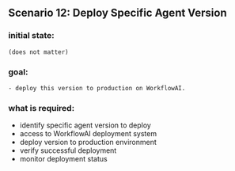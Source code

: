 ## Scenario 12: Deploy Specific Agent Version

### initial state:

```
(does not matter)
```

### goal:

```
- deploy this version to production on WorkflowAI.
```

### what is required:

- identify specific agent version to deploy
- access to WorkflowAI deployment system
- deploy version to production environment
- verify successful deployment
- monitor deployment status
